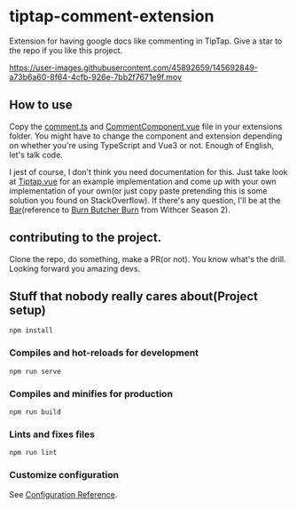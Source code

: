 # tiptap-comment-extension

Extension for having google docs like commenting in TipTap. Give a  star to the repo if you like this project.

https://user-images.githubusercontent.com/45892659/145692849-a73b6a60-8f64-4cfb-926e-7bb2f7671e9f.mov


## How to use

Copy the [comment.ts](src/components/extension/comment.ts) and [CommentComponent.vue](src/components/extension/CommentComponent.vue) file in your extensions folder. You might have to change the component and extension depending on whether you're using TypeScript and Vue3 or not. Enough of English, let's talk code.

I jest of course, I don't think you need documentation for this. Just take look at [Tiptap.vue](src/components/Tiptap.vue) for an example implementation and come up with your own implementation of your own(or just copy paste pretending this is some solution you found on StackOverflow). If there's any question, I'll be at the [Bar](https://github.com/sereneinserenade/tiptap-comment-extension/issues)(reference to [Burn Butcher Burn](https://www.youtube.com/watch?v=qSxBVHqA-RU) from Withcer Season 2).

## contributing to the project.

Clone the repo, do something, make a PR(or not). You know what's the drill. Looking forward you amazing devs.


## Stuff that nobody really cares about(Project setup)
```
npm install
```

### Compiles and hot-reloads for development
```
npm run serve
```

### Compiles and minifies for production
```
npm run build
```

### Lints and fixes files
```
npm run lint
```

### Customize configuration
See [Configuration Reference](https://cli.vuejs.org/config/).
